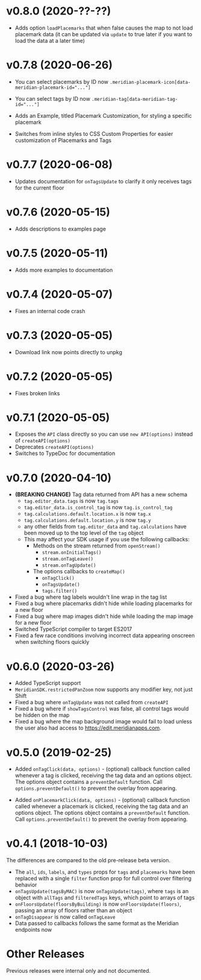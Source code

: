 # v0.8.0 (2020-??-??)

- Adds option `loadPlacemarks` that when false causes the map to not load
  placemark data (it can be updated via `update` to true later if you want to
  load the data at a later time)

# v0.7.8 (2020-06-26)

- You can select placemarks by ID now `.meridian-placemark-icon[data-meridian-placemark-id="..."]`

- You can select tags by ID now `.meridian-tag[data-meridian-tag-id="..."]`

- Adds an Example, titled Placemark Customization, for styling a specific placemark

- Switches from inline styles to CSS Custom Properties for easier customization of Placemarks and Tags

# v0.7.7 (2020-06-08)

- Updates documentation for `onTagsUpdate` to clarify it only receives tags for
  the current floor

# v0.7.6 (2020-05-15)

- Adds descriptions to examples page

# v0.7.5 (2020-05-11)

- Adds more examples to documentation

# v0.7.4 (2020-05-07)

- Fixes an internal code crash

# v0.7.3 (2020-05-05)

- Download link now points directly to unpkg

# v0.7.2 (2020-05-05)

- Fixes broken links

# v0.7.1 (2020-05-05)

- Exposes the `API` class directly so you can use `new API(options)` instead of `createAPI(options)`
- Deprecates `createAPI(options)`
- Switches to TypeDoc for documentation

# v0.7.0 (2020-04-10)

- **(BREAKING CHANGE)** Tag data returned from API has a new schema
  - `tag.editor_data.tags` is now `tag.tags`
  - `tag.editor_data.is_control_tag` is now `tag.is_control_tag`
  - `tag.calculations.default.location.x` is now `tag.x`
  - `tag.calculations.default.location.y` is now `tag.y`
  - any other fields from `tag.editor_data` and `tag.calculations` have been
    moved up to the top level of the `tag` object
  - This may affect your SDK usage if you use the following callbacks:
    - Methods on the stream returned from `openStream()`
      - `stream.onInitialTags()`
      - `stream.onTagLeave()`
      - `stream.onTagUpdate()`
    - The options callbacks to `createMap()`
      - `onTagClick()`
      - `onTagsUpdate()`
      - `tags.filter()`
- Fixed a bug where tag labels wouldn't line wrap in the tag list
- Fixed a bug where placemarks didn't hide while loading placemarks for a new
  floor
- Fixed a bug where map images didn't hide while loading the map image for a new
  floor
- Switched TypeScript compiler to target ES2017
- Fixed a few race conditions involving incorrect data appearing onscreen when
  switching floors quickly

# v0.6.0 (2020-03-26)

- Added TypeScript support
- `MeridianSDK.restrictedPanZoom` now supports any modifier key, not just Shift
- Fixed a bug where `onTagUpdate` was not called from `createAPI`
- Fixed a bug where if `showTagsControl` was false, all control tags would be
  hidden on the map
- Fixed a bug where the map background image would fail to load unless the user
  also had access to <https://edit.meridianapps.com>.

# v0.5.0 (2019-02-25)

- Added `onTagClick(data, options)` - (optional) callback function called
  whenever a tag is clicked, receiving the tag data and an options object. The
  options object contains a `preventDefault` function. Call
  `options.preventDefault()` to prevent the overlay from appearing.

- Added `onPlacemarkClick(data, options)` - (optional) callback function called
  whenever a placemark is clicked, receiving the tag data and an options object.
  The options object contains a `preventDefault` function. Call
  `options.preventDefault()` to prevent the overlay from appearing.

# v0.4.1 (2018-10-03)

The differences are compared to the old pre-release beta version.

- The `all`, `ids`, `labels`, and `types` props for `tags` and `placemarks` have
  been replaced with a single `filter` function prop for full control over
  filtering behavior
- `onTagsUpdate(tagsByMAC)` is now `onTagsUpdate(tags)`, where `tags` is an
  object with `allTags` and `filteredTags` keys, which point to arrays of tags
- `onFloorsUpdate(floorsByBuilding)` is now `onFloorsUpdate(floors)`, passing an
  array of floors rather than an object
- `onTagDisappear` is now called `onTagLeave`
- Data passed to callbacks follows the same format as the Meridian endpoints now

# Other Releases

Previous releases were internal only and not documented.
